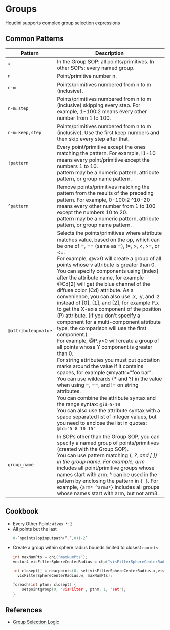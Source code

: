 # Groups

Houdini supports complex group selection expressions

## Common Patterns

| Pattern             | Description                                                                                                                                                                                                                                                                                                                                                                                                                                                                                                                                                                                                                                                                                                                                                                                                                                                                                                                                                                                                                                                                                                                                                                                                                                    |
| ------------------- | ---------------------------------------------------------------------------------------------------------------------------------------------------------------------------------------------------------------------------------------------------------------------------------------------------------------------------------------------------------------------------------------------------------------------------------------------------------------------------------------------------------------------------------------------------------------------------------------------------------------------------------------------------------------------------------------------------------------------------------------------------------------------------------------------------------------------------------------------------------------------------------------------------------------------------------------------------------------------------------------------------------------------------------------------------------------------------------------------------------------------------------------------------------------------------------------------------------------------------------------------- |
| `*`                 | In the Group SOP: all points/primitives. In other SOPs: every named group.                                                                                                                                                                                                                                                                                                                                                                                                                                                                                                                                                                                                                                                                                                                                                                                                                                                                                                                                                                                                                                                                                                                                                                     |
| `n`                 | Point/primitive number n.                                                                                                                                                                                                                                                                                                                                                                                                                                                                                                                                                                                                                                                                                                                                                                                                                                                                                                                                                                                                                                                                                                                                                                                                                      |
| `n-m`               | Points/primitives numbered from n to m (inclusive).                                                                                                                                                                                                                                                                                                                                                                                                                                                                                                                                                                                                                                                                                                                                                                                                                                                                                                                                                                                                                                                                                                                                                                                            |
| `n-m:step`          | Points/primitives numbered from n to m (inclusive) skipping every step. For example, 1-100:2 means every other number from 1 to 100.                                                                                                                                                                                                                                                                                                                                                                                                                                                                                                                                                                                                                                                                                                                                                                                                                                                                                                                                                                                                                                                                                                           |
| `n-m:keep,step`     | Points/primitives numbered from n to m (inclusive). Use the first keep numbers and then skip every step after that.                                                                                                                                                                                                                                                                                                                                                                                                                                                                                                                                                                                                                                                                                                                                                                                                                                                                                                                                                                                                                                                                                                                            |
| `!pattern`          | Every point/primitive except the ones matching the pattern. For example, !1-10 means every point/primitive except the numbers 1 to 10. <br>pattern may be a numeric pattern, attribute pattern, or group name pattern.                                                                                                                                                                                                                                                                                                                                                                                                                                                                                                                                                                                                                                                                                                                                                                                                                                                                                                                                                                                                                         |
| `^pattern`          | Remove points/primitives matching the pattern from the results of the preceding pattern. For example, 0-100:2 ^10-20 means every other number from 1 to 100 except the numbers 10 to 20. <br>pattern may be a numeric pattern, attribute pattern, or group name pattern.                                                                                                                                                                                                                                                                                                                                                                                                                                                                                                                                                                                                                                                                                                                                                                                                                                                                                                                                                                       |
| `@attributeopvalue` | Selects the points/primitives where attribute matches value, based on the op, which can be one of =, == (same as =), !=, >, <, >=, or <=. <br>For example, @v>0 will create a group of all points whose v attribute is greater than 0. <br>You can specify components using [index] after the attribute name, for example @Cd[2] will get the blue channel of the diffuse color (Cd) attribute. As a convenience, you can also use .x, .y, and .z instead of [0], [1], and [2], for example P.x to get the X-axis component of the position (P) attribute. (If you don’t specify a component for a multi-component attribute type, the comparison will use the first component.) <br>For example, @P.y>0 will create a group of all points whose Y component is greater than 0. <br>For string attributes you must put quotation marks around the value if it contains spaces, for example @myattr="foo bar". <br>You can use wildcards (* and ?) in the value when using =, ==, and != on string attributes. <br>You can combine the attribute syntax and the range syntax: `@id=5-10` <br>You can also use the attribute syntax with a space separated list of integer values, but you need to enclose the list in quotes: `@id="5 8 10 15"` |
| `group_name`        | In SOPs other than the Group SOP, you can specify a named group of points/primitives (created with the Group SOP). <br>You can use pattern matching (*, ?, and [ ]) in the group name. For example, arm* includes all point/primitive groups whose names start with arm. ^ can be used in the pattern by enclosing the pattern in `{ }`. For example, `{arm* ^arm3*}` includes all groups whose names start with arm, but not arm3.                                                                                                                                                                                                                                                                                                                                                                                                                                                                                                                                                                                                                                                                                                                                                                                                                |


## Cookbook

- Every Other Point: `#!vex *:2`
- All points but the last
  ```c
  0-`npoints(opinputpath(“.”,0))-2`
  ```
- Create a group within sphere radius bounds limited to closest `npoints`
  ```c
  int maxNumPts = chi("maxNumPts");
  vector4 visFilterSphereCenterRadius = chp("visFilterSphereCenterRadius");

  int closept[] = nearpoints(0, set(visFilterSphereCenterRadius.x,visFilterSphereCenterRadius.y,visFilterSphereCenterRadius.z),
    visFilterSphereCenterRadius.w, maxNumPts);

  foreach(int ptnm; closept) {
      setpointgroup(0, 'visFilter', ptnm, 1, 'set');
  }
  ```

## References
- [Group Selection Logic](https://dimitriscg.wordpress.com/2015/09/16/group-selection-logic-in-houdini/)
